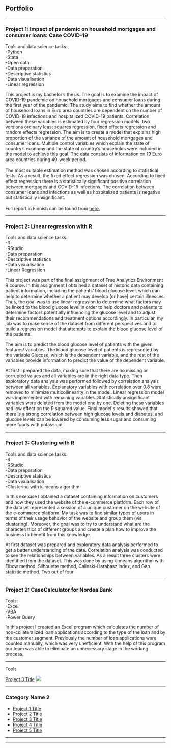 ## Portfolio

---

### Project 1: Impact of pandemic on household mortgages and consumer loans: Case COVID-19

Tools and data science tasks:<br>
-Python<br>
-Stata<br>
-Open data<br>
-Data preparation<br>
-Descriptive statistics<br>
-Data visualisation<br>
-Linear regression

This project is my bachelor’s thesis. The goal is to examine the impact of COVID-19 pandemic on household
mortgages and consumer loans during the first year of the pandemic. The study aims to find
whether the amount of household loans in Euro area countries are dependent on the number
of COVID-19 infections and hospitalized COVID-19 patients. Correlation between these variables 
is estimated by four regression models: two versions ordinary least squares regression,
fixed effects regression and random effects regression. The aim is to create a model that
explains high proportion of the variance of the amount of household mortgages and consumer
loans. Multiple control variables which explain the state of country’s economy and the state
of country’s households were included in the model to achieve this goal. The data consists of
information on 19 Euro area countries during 49-week period.
<br><br>
The most suitable estimation method was chosen according to statistical tests. As a result, the
fixed effect regression was chosen. According to fixed effect regression there is a statistically
significant positive correlation between mortgages and COVID-19 infections. The correlation
between consumer loans and infections as well as hospitalized patients is negative but statistically insignificant.
<br><br>
Full report in Finnish can be found from [here.](https://lutpub.lut.fi/bitstream/handle/10024/162734/Kandidaatintutkielma_Markus_Junnola.pdf?sequence=1&isAllowed=y)

---
### Project 2: Linear regression with R 

Tools and data science tasks:<br>
-R<br>
-RStudio<br>
-Data preparation<br>
-Descriptive statistics<br>
-Data visualisation<br>
-Linear Regression<br>

This project was part of the final assignment of Free Analytics Environment R course.
In this assignment I obtained a dataset of historic data containing patient information,
including the patients’ blood glucose level, which can help to determine whether a patient may develop
(or have) certain illnesses. Thus, the goal was to use linear regression to determine what factors may
be linked to the blood glucose level in order to help doctors and patients to determine factors potentially
influencing the glucose level and to adjust their recommendations and treatment options accordingly. In
particular, my job was to make sense of the dataset from different perspectives and to build a regression
model that attempts to explain the blood glucose level of the patients.

The aim is to predict the blood glucose level of patients with the given features/ variables. The blood
glucose level of patients is represented by the variable Glucose, which is the dependent variable, and the
rest of the variables provide information to predict the value of the dependent variable.

At first I prepared the data, making sure that there are no missing or corrupted values and all variables are in the right data type. Then exploratory data analysis was performed followed by correlation analysis between all variables. Explanatory variables with correlation over 0.8 were removed to minimize multicollinearity in the model. Linear regression model was implemented with remaining variables. Statistically unsignificant variables were deleted from the model one by one. Deleting these variables had low effect on the R squared value. Final model's results showed that there is a strong correlation between high glucose levels and diabetes, and glucose levels can be lowered by consuming less sugar and consuming more foods with potassium. 

---
### Project 3: Clustering with R

Tools and data science tasks:<br>
-R<br>
-RStudio<br>
-Data preparation<br>
-Descriptive statistics<br>
-Data visualisation<br>
-Clustering with k-means algorithm

In this exercise I obtained a dataset containing information on customers 
and how they used the website of the e-commerce platform. Each row of the dataset represented a session of a unique customer on the website of the e-commerce platform. My task was to find similar types of users in terms of their usage behavior of the website and group them (via clustering). Moreover, the goal was to try to understand what are the characteristics of different groups and create a plan how to improve the business to benefit from this knowledge.

At first dataset was prepared and exploratory data analysis performed to get a better understanding of the data. Correlation analysis was conducted to see the relationships between variables. As a result three clusters were identified from the dataset. This was done by using k-means algorithm with Elbow method, Silhouette method,  Calinski-Harabasz index, and Gap statistic method. Two out of four   



---
### Project 2: CaseCalculator for Nordea Bank

Tools:<br>
-Excel<br>
-VBA<br>
-Power Query<br>

In this project I created an Excel program which calculates the number of non-collateralized loan applications
according to the type of the loan and by the customer segment. Previously the number of loan applications
were counted manually, which was very unefficient. With the help of this program our team was able to eliminate
an unnecessary stage in the working process.

---   

Tools

[Project 3 Title](http://example.com/)
<img src="images/dummy_thumbnail.jpg?raw=true"/>

---

### Category Name 2

- [Project 1 Title](http://example.com/)
- [Project 2 Title](http://example.com/)
- [Project 3 Title](http://example.com/)
- [Project 4 Title](http://example.com/)
- [Project 5 Title](http://example.com/)

---




---
